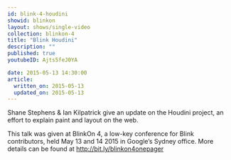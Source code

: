 ```yaml
---
id: blink-4-houdini
showid: blinkon
layout: shows/single-video
collection: blinkon-4
title: "Blink Houdini"
description: ""
published: true
youtubeID: Ajts5feJ0YA

date: 2015-05-13 14:30:00
article:
  written_on: 2015-05-13
  updated_on: 2015-05-13
---
```


Shane Stephens & Ian Kilpatrick give an update on the Houdini project, an effort to explain paint and layout on the web.

This talk was given at BlinkOn 4, a low-key conference for Blink contributors, held May 13 and 14 2015 in Google’s Sydney office. More details can be found at http://bit.ly/blinkon4onepager